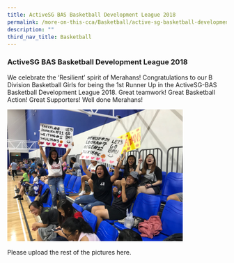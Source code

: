 ```yaml
---
title: ActiveSG BAS Basketball Development League 2018
permalink: /more-on-this-cca/Basketball/active-sg-basketball-development-league-2018/
description: ""
third_nav_title: Basketball
---
```

### ActiveSG BAS Basketball Development League 2018

We celebrate the ‘Resilient’ spirit of Merahans! Congratulations to our B Division Basketball Girls for being the 1st Runner Up in the ActiveSG-BAS Basketball Development League 2018. Great teamwork! Great Basketball Action! Great Supporters! Well done Merahans!

<img src="/images/bb8.png" style="width:80%">

Please upload the rest of the pictures here.
